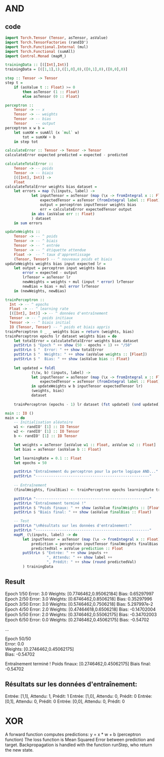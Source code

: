 # AND

## code

```haskell
import Torch.Tensor (Tensor, asTensor, asValue)
import Torch.TensorFactories (randIO')
import Torch.Functional.Internal (mul)
import Torch.Functional (sumAll)
import Control.Monad (mapM_)

trainingData :: [([Int],Int)]
trainingData = [([1,1],1),([1,0],0),([0,1],0),([0,0],0)]

step :: Tensor -> Tensor
step t = 
    if (asValue t :: Float) >= 0
        then asTensor (1 :: Float)
        else asTensor (0 :: Float)

perceptron ::
    Tensor -> -- x
    Tensor -> -- weights
    Tensor -> -- bias
    Tensor    -- output
perceptron x w b =
    let sumXW = sumAll (x `mul` w)
        tot = sumXW + b
    in step tot

calculateError :: Tensor -> Tensor -> Tensor
calculateError expected predicted = expected - predicted

calculateTotalError ::
    Tensor -> -- poids
    Tensor -> -- biais
    [([Int], Int)] ->
    Float
calculateTotalError weights bias dataset =
    let errors = map (\(inputs, label) ->
            let inputTensor = asTensor (map (\x -> fromIntegral x :: Float) inputs)
                expectedTensor = asTensor (fromIntegral label :: Float)
                output = perceptron inputTensor weights bias
                err = calculateError expectedTensor output
            in abs (asValue err :: Float)
            ) dataset
    in sum errors

updateWeights ::
    Tensor -> -- ^ poids
    Tensor -> -- ^ biais
    Tensor -> -- ^ entrée
    Tensor -> -- ^ étiquette attendue
    Float ->  -- ^ taux d'apprentissage
    (Tensor, Tensor) -- ^ nouveaux poids et biais
updateWeights weights bias input expected lr =
    let output = perceptron input weights bias
        error = expected - output
        lrTensor = asTensor lr
        newWeights = weights + mul (input * error) lrTensor
        newBias = bias + mul error lrTensor
    in (newWeights, newBias)

trainPerceptron ::
  Int -> -- ^ epochs
  Float -> -- ^ learning rate
  [([Int], Int)] -> -- ^ données d'entraînement
  Tensor -> -- ^ poids initiaux
  Tensor -> -- ^ biais initial
  IO (Tensor, Tensor) -- ^ poids et biais appris
trainPerceptron 0 _ _ weights bias = return (weights, bias)
trainPerceptron epochs lr dataset weights bias = do
    let totalError = calculateTotalError weights bias dataset
    putStrLn $ "Epoch " ++ show (50 - epochs + 1) ++ "/50"
    putStrLn $ "  Error: " ++ show totalError
    putStrLn $ "  Weights: " ++ show (asValue weights :: [Float])
    putStrLn $ "  Bias: " ++ show (asValue bias :: Float)
    
    let updated = foldl
            (\(w, b) (inputs, label) ->
            let inputTensor = asTensor (map (\x -> fromIntegral x :: Float) inputs)
                expectedTensor = asTensor (fromIntegral label :: Float)
            in updateWeights w b inputTensor expectedTensor lr)
            (weights, bias)
            dataset
    
    trainPerceptron (epochs - 1) lr dataset (fst updated) (snd updated)

main :: IO ()
main = do
    -- Initialisation aléatoire
    w1 <- randIO' [1] :: IO Tensor
    w2 <- randIO' [1] :: IO Tensor
    b <- randIO' [1] :: IO Tensor

    let weights = asTensor [asValue w1 :: Float, asValue w2 :: Float]
    let bias = asTensor (asValue b :: Float)

    let learningRate = 0.1 :: Float
    let epochs = 50

    putStrLn "Entraînement du perceptron pour la porte logique AND..."
    putStrLn "----------------------------------------------------"
    
    -- Entraînement
    (finalWeights, finalBias) <- trainPerceptron epochs learningRate trainingData weights bias

    putStrLn "----------------------------------------------------"
    putStrLn "Entraînement terminé !"
    putStrLn $ "Poids finaux: " ++ show (asValue finalWeights :: [Float])
    putStrLn $ "Biais final: " ++ show (asValue finalBias :: Float)

    -- Test
    putStrLn "\nRésultats sur les données d'entraînement:"
    putStrLn "----------------------------------------------------"
    mapM_ (\(inputs, label) -> do
        let inputTensor = asTensor (map (\x -> fromIntegral x :: Float) inputs)
            prediction = perceptron inputTensor finalWeights finalBias
            predictedVal = asValue prediction :: Float
        putStrLn $ "Entrée: " ++ show inputs ++ 
                   ", Attendu: " ++ show label ++ 
                   ", Prédit: " ++ show (round predictedVal)
        ) trainingData
```

## Result

Epoch 1/50
  Error: 3.0
  Weights: [0.7746462,0.95062184]
  Bias: 0.65297997
Epoch 2/50
  Error: 3.0
  Weights: [0.6746462,0.8506218]
  Bias: 0.35297996
Epoch 3/50
  Error: 3.0
  Weights: [0.5746462,0.7506218]
  Bias: 5.297997e-2
Epoch 4/50
  Error: 2.0
  Weights: [0.47464618,0.6506218]
  Bias: -0.14702004
Epoch 5/50
  Error: 2.0
  Weights: [0.3746462,0.55062175]
  Bias: -0.34702003
Epoch 6/50
  Error: 0.0
  Weights: [0.2746462,0.45062175]
  Bias: -0.54702

...


<p>Epoch 50/50<br>
  Error: 0.0<br>
  Weights: [0.2746462,0.45062175]<br>
  Bias: -0.54702<br></p>


Entraînement terminé !
Poids finaux: [0.2746462,0.45062175]
Biais final: -0.54702

Résultats sur les données d'entraînement:
----------------------------------------------------
Entrée: [1,1], Attendu: 1, Prédit: 1
Entrée: [1,0], Attendu: 0, Prédit: 0
Entrée: [0,1], Attendu: 0, Prédit: 0
Entrée: [0,0], Attendu: 0, Prédit: 0


# XOR

A forward function computes predictions: y = x * w + b 
(perceptron function)
The loss function is Mean Squared Error between prediction and target.
Backpropagation is handled with the function runStep, who return the new state.
